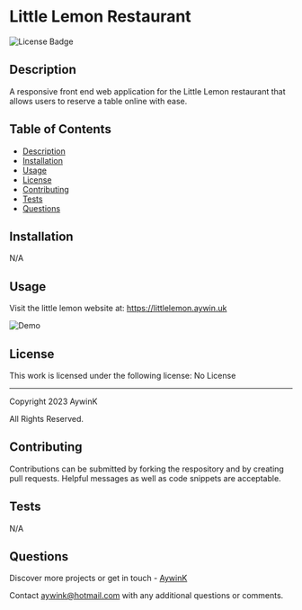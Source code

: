 
# Little Lemon Restaurant

![License Badge](https://img.shields.io/badge/License-No_License-green?labelColor=434343)

## Description

A responsive front end web application for the Little Lemon restaurant that allows users to reserve a table online with ease.

## Table of Contents

* [Description](#Description)
* [Installation](#Installation)
* [Usage](#Usage)
* [License](#License)
* [Contributing](#Contributing)
* [Tests](#Tests)
* [Questions](#Questions)

## Installation

N/A



## Usage

Visit the little lemon website at: https://littlelemon.aywin.uk



![Demo](demo.gif)

## License

This work is licensed under the following license: No License

---

 
Copyright 2023 AywinK

All Rights Reserved.


## Contributing

Contributions can be submitted by forking the respository and by creating pull requests. Helpful messages as well as code snippets are acceptable.

## Tests

N/A



## Questions

Discover more projects or get in touch - [AywinK](https://github.com/AywinK "My GitHub Profile")

Contact <aywink@hotmail.com> with any additional questions or comments.
